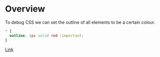 # Overview

To debug CSS we can set the outline of all elements to be a certain colour.

```css
* {
  outline: 1px solid red !important;
}
```

[Link](https://blog.openreplay.com/using-CSS-background-color-to-debug-web-pages/)
